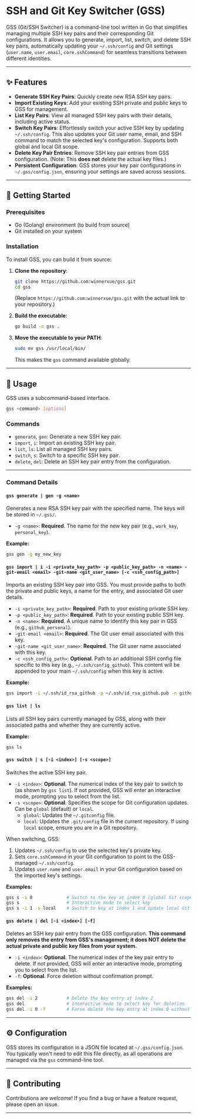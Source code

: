 
# SSH and Git Key Switcher (GSS)

GSS (Git/SSH Switcher) is a command-line tool written in Go that simplifies managing multiple SSH key pairs and their corresponding Git configurations. It allows you to generate, import, list, switch, and delete SSH key pairs, automatically updating your `~/.ssh/config` and Git settings (`user.name`, `user.email`, `core.sshCommand`) for seamless transitions between different identities.

-----

## ✨ Features

  * **Generate SSH Key Pairs**: Quickly create new RSA SSH key pairs.
  * **Import Existing Keys**: Add your existing SSH private and public keys to GSS for management.
  * **List Key Pairs**: View all managed SSH key pairs with their details, including active status.
  * **Switch Key Pairs**: Effortlessly switch your active SSH key by updating `~/.ssh/config`. This also updates your Git user name, email, and SSH command to match the selected key's configuration. Supports both global and local Git scope.
  * **Delete Key Pair Entries**: Remove SSH key pair entries from GSS configuration. (Note: This **does not** delete the actual key files.)
  * **Persistent Configuration**: GSS stores your key pair configurations in `~/.gss/config.json`, ensuring your settings are saved across sessions.

-----

## 🚀 Getting Started

### Prerequisites

  * Go (Golang) environment (to build from source)
  * Git installed on your system

### Installation

To install GSS, you can build it from source:

1.  **Clone the repository**:

    ```bash
    git clone https://github.com:winnerxue/gss.git
    cd gss
    ```

    (Replace `https://github.com:winnerxue/gss.git` with the actual link to your repository.)

2.  **Build the executable**:

    ```bash
    go build -o gss .
    ```

3.  **Move the executable to your PATH**:

    ```bash
    sudo mv gss /usr/local/bin/
    ```

    This makes the `gss` command available globally.

-----

## 📖 Usage

GSS uses a subcommand-based interface.

```bash
gss <command> [options]
```

### Commands

  * `generate`, `gen`: Generate a new SSH key pair.
  * `import`, `i`: Import an existing SSH key pair.
  * `list`, `ls`: List all managed SSH key pairs.
  * `switch`, `s`: Switch to a specific SSH key pair.
  * `delete`, `del`: Delete an SSH key pair entry from the configuration.

-----

### Command Details

#### `gss generate | gen -g <name>`

Generates a new RSA SSH key pair with the specified name. The keys will be stored in `~/.gss/`.

  * `-g <name>`: **Required**. The name for the new key pair (e.g., `work_key`, `personal_key`).

**Example:**

```bash
gss gen -g my_new_key
```

#### `gss import | i -i <private_key_path> -p <public_key_path> -n <name> -git-email <email> -git-name <git_user_name> [-c <ssh_config_path>]`

Imports an existing SSH key pair into GSS. You must provide paths to both the private and public keys, a name for the entry, and associated Git user details.

  * `-i <private_key_path>`: **Required**. Path to your existing private SSH key.
  * `-p <public_key_path>`: **Required**. Path to your existing public SSH key.
  * `-n <name>`: **Required**. A unique name to identify this key pair in GSS (e.g., `github_personal`).
  * `-git-email <email>`: **Required**. The Git user email associated with this key.
  * `-git-name <git_user_name>`: **Required**. The Git user name associated with this key.
  * `-c <ssh_config_path>`: **Optional**. Path to an additional SSH config file specific to this key (e.g., `~/.ssh/config_github`). This content will be appended to your main `~/.ssh/config` when this key is active.

**Example:**

```bash
gss import -i ~/.ssh/id_rsa_github -p ~/.ssh/id_rsa_github.pub -n github_work -git-email "work@example.com" -git-name "Work User" -c ~/.ssh/config_github
```

#### `gss list | ls`

Lists all SSH key pairs currently managed by GSS, along with their associated paths and whether they are currently active.

**Example:**

```bash
gss ls
```

#### `gss switch | s [-i <index>] [-s <scope>]`

Switches the active SSH key pair.

  * `-i <index>`: **Optional**. The numerical index of the key pair to switch to (as shown by `gss list`). If not provided, GSS will enter an interactive mode, prompting you to select from the list.
  * `-s <scope>`: **Optional**. Specifies the scope for Git configuration updates. Can be `global` (default) or `local`.
      * `global`: Updates the `~/.gitconfig` file.
      * `local`: Updates the `.git/config` file in the current repository. If using `local` scope, ensure you are in a Git repository.

When switching, GSS:

1.  Updates `~/.ssh/config` to use the selected key's private key.
2.  Sets `core.sshCommand` in your Git configuration to point to the GSS-managed `~/.ssh/config`.
3.  Updates `user.name` and `user.email` in your Git configuration based on the imported key's settings.

**Examples:**

```bash
gss s -i 0             # Switch to the key at index 0 (global Git scope)
gss s                  # Interactive mode to select key
gss s -i 1 -s local    # Switch to key at index 1 and update local Git config
```

#### `gss delete | del [-i <index>] [-f]`

Deletes an SSH key pair entry from the GSS configuration. **This command only removes the entry from GSS's management; it does NOT delete the actual private and public key files from your system.**

  * `-i <index>`: **Optional**. The numerical index of the key pair entry to delete. If not provided, GSS will enter an interactive mode, prompting you to select from the list.
  * `-f`: **Optional**. Force deletion without confirmation prompt.

**Examples:**

```bash
gss del -i 2           # Delete the key entry at index 2
gss del                # Interactive mode to select key for deletion
gss del -i 0 -f        # Force delete the key entry at index 0 without confirmation
```

-----

## ⚙️ Configuration

GSS stores its configuration in a JSON file located at `~/.gss/config.json`. You typically won't need to edit this file directly, as all operations are managed via the `gss` command-line tool.

-----

## 🤝 Contributing

Contributions are welcome\! If you find a bug or have a feature request, please open an issue.

-----